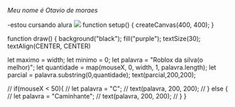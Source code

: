 *Meu nome é Otavio de moraes*

-estou cursando alura 
![](https://media1.tenor.com/m/5RVBUgdZkLwAAAAC/alan.gif) 
function setup() {
  createCanvas(400, 400);
}

function draw() {
  background("black");
  fill("purple");
  textSize(30);
  textAlign(CENTER, CENTER)
  
  let maximo = width;
  let minimo = 0;
  let palavra = "Roblox da silva(o melhor)";
  let quantidade = map(mouseX, 0, width, 1, palavra.length);
  let parcial = palavra.substring(0,quantidade);
  text(parcial,200,200);
  
//  if(mouseX < 50){
//    let palavra = "C";
//    text(palavra, 200, 200);
//  } else {
//    let palavra = "Caminhante";
//    text(palavra, 200, 200);
//  }
}
 
